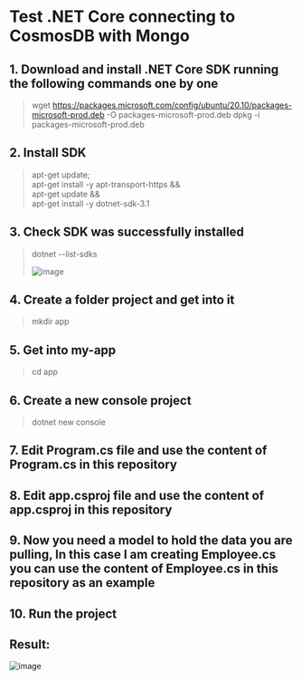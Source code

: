# Test .NET Core connecting to CosmosDB with Mongo

## 1. Download and install .NET Core SDK running the following commands one by one
> wget https://packages.microsoft.com/config/ubuntu/20.10/packages-microsoft-prod.deb -O packages-microsoft-prod.deb
	dpkg -i packages-microsoft-prod.deb
	
## 2. Install SDK
> apt-get update; \
	apt-get install -y apt-transport-https && \
	apt-get update && \
  apt-get install -y dotnet-sdk-3.1
  
## 3. Check SDK was successfully installed
> dotnet --list-sdks
> 
> ![image](https://user-images.githubusercontent.com/36493244/136876835-2be408b9-c97e-44f4-baf2-abdda317e4c2.png)

## 4. Create a folder project and get into it
> mkdir app

## 5. Get into my-app
> cd app

## 6. Create a new console project
> dotnet new console

## 7. Edit Program.cs file and use the content of Program.cs in this repository

## 8. Edit app.csproj file and use the content of app.csproj in this repository

## 9. Now you need a model to hold the data you are pulling, In this case I am creating Employee.cs you can use the content of Employee.cs in this repository as an example

## 10. Run the project

## Result:
![image](https://user-images.githubusercontent.com/36493244/136893250-f833702b-eaf0-426d-b162-97468d3d212c.png)













